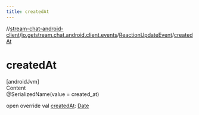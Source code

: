 ```yaml
---
title: createdAt
---
```

//[stream-chat-android-client](../../../index.md)/[io.getstream.chat.android.client.events](../index.md)/[ReactionUpdateEvent](index.md)/[createdAt](createdAt.md)



# createdAt  
[androidJvm]  
Content  
@SerializedName(value = created_at)  
  
open override val [createdAt](createdAt.md): [Date](https://developer.android.com/reference/kotlin/java/util/Date.html)  



